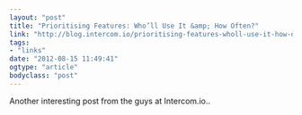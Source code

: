 ```yaml
---
layout: "post"
title: "Prioritising Features: Who’ll Use It &amp; How Often?"
link: "http://blog.intercom.io/prioritising-features-wholl-use-it-how-often/"
tags: 
- "links"
date: "2012-08-15 11:49:41"
ogtype: "article"
bodyclass: "post"
---
```


Another interesting post from the guys at Intercom.io..